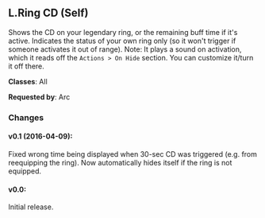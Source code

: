 ## L.Ring CD (Self)

Shows the CD on your legendary ring, or the remaining buff time if it's active.
Indicates the status of your own ring only (so it won't trigger if someone
activates it out of range). Note: It plays a sound on activation, which it reads
off the `Actions > On Hide` section. You can customize it/turn it off there.

**Classes**: All

**Requested by**: Arc

### Changes

#### v0.1 (2016-04-09):

Fixed wrong time being displayed when 30-sec CD was triggered (e.g. from
reequipping the ring). Now automatically hides itself if the ring is not
equipped.


#### v0.0:

Initial release.


